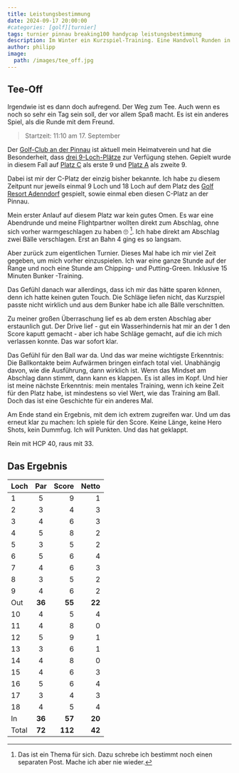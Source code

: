 ```yaml
---
title: Leistungsbestimmung
date: 2024-09-17 20:00:00
#categories: [golf][turnier]
tags: turnier pinnau breaking100 handycap leistungsbestimmung
description: Im Winter ein Kurzspiel-Training. Eine Handvoll Runden in 2024 gespielt. Ein paar Schwünge auf der Range. Was ist das Training wert?
author: philipp
image:
  path: /images/tee_off.jpg
---
```


## Tee-Off

Irgendwie ist es dann doch aufregend. Der Weg zum Tee. Auch wenn es noch so sehr ein Tag sein soll, der vor allem Spaß macht. Es ist ein anderes Spiel, als die Runde mit dem Freund.

> Startzeit: 11:10 am 17. September

Der [Golf-Club an der Pinnau](https://www.pinnau.de) ist aktuell mein Heimatverein und hat die Besonderheit, dass [drei 9-Loch-Plätze](https://www.pinnau.de/platz/uebersicht.html) zur Verfügung stehen. Gepielt wurde in diesem Fall auf [Platz C](https://www.youtube.com/watch?v=MDm5k8SeTZw) als erste 9 und [Platz A](https://www.youtube.com/watch?v=6VeaFxiQZMQ) als zweite 9.

Dabei ist mir der C-Platz der einzig bisher bekannte. Ich habe zu diesem Zeitpunt nur jeweils einmal 9 Loch und 18 Loch auf dem Platz des [Golf Resort Adenndorf](https://www.castanea-resort.de/de/golfanlage) gespielt, sowie einmal eben diesen C-Platz an der Pinnau.

Mein erster Anlauf auf diesem Platz war kein gutes Omen. Es war eine Abendrunde und meine Flightpartner wollten direkt zum Abschlag, ohne sich vorher warmgeschlagen zu haben 🙄 [^1].
Ich habe direkt am Abschlag zwei Bälle verschlagen. Erst an Bahn 4 ging es so langsam.

Aber zurück zum eigentlichen Turnier. Dieses Mal habe ich mir viel Zeit gegeben, um mich vorher einzuspielen. Ich war eine ganze Stunde auf der Range und noch eine Stunde am Chipping- und Putting-Green. Inklusive 15 Minuten Bunker -Training.

Das Gefühl danach war allerdings, dass ich mir das hätte sparen können, denn ich hatte keinen guten Touch. Die Schläge liefen nicht, das Kurzspiel passte nicht wirklich und aus dem Bunker habe ich alle Bälle verschnitten.

Zu meiner großen Überraschung lief es ab dem ersten Abschlag aber erstaunlich gut. Der Drive lief - gut ein Wasserhindernis hat mir an der 1 den Score kaputt gemacht - aber ich habe Schläge gemacht, auf die ich mich verlassen konnte. Das war sofort klar.

Das Gefühl für den Ball war da. Und das war meine wichtigste Erkenntnis: Die Ballkontakte beim Aufwärmen bringen einfach total viel. Unabhängig davon, wie die Ausführung, dann wirklich ist. Wenn das Mindset am Abschlag dann stimmt, dann kann es klappen. Es ist alles im Kopf. Und hier ist meine nächste Erkenntnis: mein mentales Training, wenn ich keine Zeit für den Platz habe, ist mindestens so viel Wert, wie das Training am Ball. Doch das ist eine Geschichte für ein anderes Mal.

Am Ende stand ein Ergebnis, mit dem ich extrem zugreifen war. Und um das erneut klar zu machen: Ich spiele für den Score. Keine Länge, keine Hero Shots, kein Dummfug. Ich will Punkten. Und das hat geklappt.

Rein mit HCP 40, raus mit 33.

## Das Ergebnis

| Loch | Par | Score | Netto |
| :- | :-: | -: | -: |
| 1 | 5 | 9 | 1 |
| 2 | 3 | 4 | 3 |
| 3 | 4 | 6 | 3 |
| 4 | 5 | 8 | 2 |
| 5 | 3 | 5 | 2 |
| 6 | 5 | 6 | 4 |
| 7 | 4 | 6 | 3 |
| 8 | 3 | 5 | 2 |
| 9 | 4 | 6 | 2 |
| Out | **36** | **55** | **22** |
| 10 | 4 | 5 | 4 |
| 11 | 4 | 8 | 0 |
| 12 | 5 | 9 | 1 |
| 13 | 3 | 6 | 1 |
| 14 | 4 | 8 | 0 |
| 15 | 4 | 6 | 3 |
| 16 | 5 | 6 | 4 |
| 17 | 3 | 4 | 3 |
| 18 | 4 | 5 | 4 |
| In | **36** | **57**  | **20** |
| Total | **72** | **112**  | **42** |

[^1]: Das ist ein Thema für sich. Dazu schrebe ich bestimmt noch einen separaten Post. Mache ich aber nie wieder.